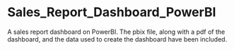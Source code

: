 # Sales_Report_Dashboard_PowerBI
A sales report dashboard on PowerBI. The pbix file, along with a pdf of the dashboard, and the data used to create the dashboard have been included. 
